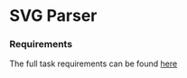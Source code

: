 # SVG Parser  
### Requirements
The full task requirements can be found [here](https://github.com/kalin-iliev/SVG/blob/master/Task.md)